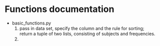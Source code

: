 # Functions documentation

- basic_functions.py
    1. pass in data set, specify the column and the rule for sorting;<br>return a tuple of two lists, consisting of subjects and frequencies.
    2. 